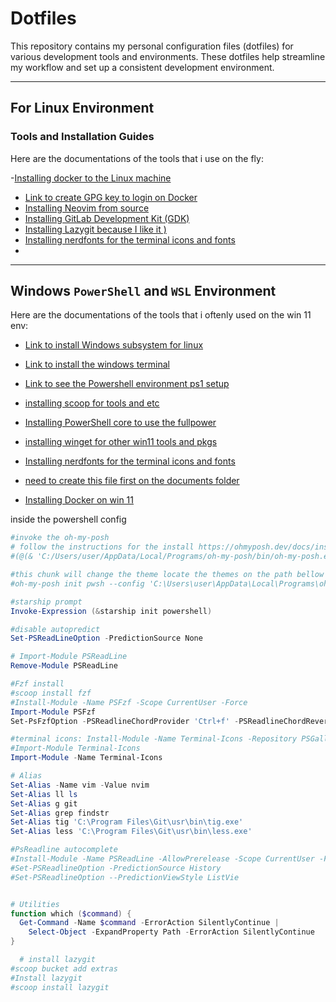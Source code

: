 # Dotfiles
This repository contains my personal configuration files (dotfiles) for various development tools and environments. These dotfiles help streamline my workflow and set up a consistent development environment.

---

## For Linux Environment
### Tools and Installation Guides  
Here are the documentations of the tools that i use on the fly:

-[Installing docker to the Linux machine](https://docs.docker.com/desktop/setup/install/linux/#kvm-virtualization-support)
- [Link to create GPG key to login on Docker](https://docs.docker.com/desktop/setup/sign-in/#signing-in-with-docker-desktop-for-linux)
- [Installing Neovim from source](https://github.com/nicklm0/dotfiles/blob/master/nvim/install.md)  
- [Installing GitLab Development Kit (GDK)](https://gitlab.com/gitlab-org/gitlab-development-kit)  
- [Installing Lazygit because I like it )](https://github.com/jesseduffield/lazygit)
- [Installing nerdfonts for the terminal icons and fonts](https://www.nerdfonts.com/font-downloads)
- 
---

## Windows `PowerShell` and `WSL` Environment
Here are the documentations of the tools that i oftenly used on the win 11 env:

- [Link to install Windows subsystem for linux](https://learn.microsoft.com/en-us/windows/wsl/install)
- [Link to install the windows terminal](https://apps.microsoft.com/detail/9n0dx20hk701?hl=en-US&gl=US)
- [Link to see the Powershell environment ps1 setup](https://github.com/nicklm0/dotfiles/blob/master/Powershell_configs/Microsoft.PowerShell_profile.ps1)

- [installing scoop for tools and etc](https://github.com/ScoopInstaller/Scoop#readme)

- [Installing PowerShell core to use the fullpower](https://learn.microsoft.com/en-us/powershell/scripting/install/installing-powershell-on-windows?view=powershell-7.5)

- [installing winget for other win11 tools and pkgs](https://github.com/microsoft/winget-cli)
  
- [Installing nerdfonts for the terminal icons and fonts](https://www.nerdfonts.com/font-downloads)
  
- [need to create this file first on the documents folder](https://github.com/nicklm0/dotfiles/blob/master/Powershell_configs/powershell.config.json)
- [Installing Docker on win 11](https://www.docker.com/)


inside the powershell config
```powershell
#invoke the oh-my-posh
# follow the instructions for the install https://ohmyposh.dev/docs/installation/windows
#(@(& 'C:/Users/user/AppData/Local/Programs/oh-my-posh/bin/oh-my-posh.exe' init pwsh --config='' --print) -join "`n") | Invoke-Expression

#this chunk will change the theme locate the themes on the path bellow this comment
#oh-my-posh init pwsh --config 'C:\Users\user\AppData\Local\Programs\oh-my-posh\themes\amro.omp.json' | Invoke-Expression

#starship prompt 
Invoke-Expression (&starship init powershell)

#disable autopredict 
Set-PSReadLineOption -PredictionSource None

# Import-Module PSReadLine
Remove-Module PSReadLine

#Fzf install
#scoop install fzf
#Install-Module -Name PSFzf -Scope CurrentUser -Force
Import-Module PSFzf
Set-PsFzfOption -PSReadlineChordProvider 'Ctrl+f' -PSReadlineChordReverseHistory 'Ctrl+r'

#terminal icons: Install-Module -Name Terminal-Icons -Repository PSGallary -Force
#Import-Module Terminal-Icons
Import-Module -Name Terminal-Icons

# Alias
Set-Alias -Name vim -Value nvim
Set-Alias ll ls
Set-Alias g git
Set-Alias grep findstr
Set-Alias tig 'C:\Program Files\Git\usr\bin\tig.exe'
Set-Alias less 'C:\Program Files\Git\usr\bin\less.exe'

#PsReadline autocomplete
#Install-Module -Name PSReadLine -AllowPrerelease -Scope CurrentUser -Force -SkipPublisherCheck
#Set-PSReadlineOption -PredictionSource History
#Set-PSReadlineOption --PredictionViewStyle ListVie


# Utilities
function which ($command) {
  Get-Command -Name $command -ErrorAction SilentlyContinue |
    Select-Object -ExpandProperty Path -ErrorAction SilentlyContinue
}

  # install lazygit
#scoop bucket add extras
#Install lazygit
#scoop install lazygit
```
